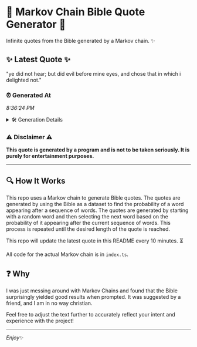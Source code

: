 # 📖 Markov Chain Bible Quote Generator 📖

Infinite quotes from the Bible generated by a Markov chain. ✨

## ✨ Latest Quote ✨
"ye did not hear; but did evil before mine eyes, and chose that in which i delighted not."

### ⏰ Generated At
*8:36:24 PM*

<details>
    <summary>🛠️ Generation Details</summary>
    <p>
        <strong>🌱 Seed:</strong> ye<br>
        <strong>🔄 Iterations:</strong> 17<br>
        <strong>📜 Context History:</strong><br>[ ye ]: did<br>[ ye, did ]: not<br>[ ye, did, not ]: hear;<br>[ ye, did, not, hear; ]: but<br>[ ye, did, not, hear;, but ]: did<br>[ ye, did, not, hear;, but, did ]: evil<br>[ did, not, hear;, but, did, evil ]: before<br>[ not, hear;, but, did, evil, before ]: mine<br>[ hear;, but, did, evil, before, mine ]: eyes,<br>[ but, did, evil, before, mine, eyes, ]: and<br>[ did, evil, before, mine, eyes,, and ]: chose<br>[ evil, before, mine, eyes,, and, chose ]: that<br>[ before, mine, eyes,, and, chose, that ]: in<br>[ mine, eyes,, and, chose, that, in ]: which<br>[ eyes,, and, chose, that, in, which ]: i<br>[ and, chose, that, in, which, i ]: delighted<br>[ chose, that, in, which, i, delighted ]: not.<br>
    </p>
</details>

### ⚠️ Disclaimer ⚠️
**This quote is generated by a program and is not to be taken seriously. It is purely for entertainment purposes.**

---

## 🔍 How It Works

This repo uses a Markov chain to generate Bible quotes. The quotes are generated by using the Bible as a dataset to find the probability of a word appearing after a sequence of words. The quotes are generated by starting with a random word and then selecting the next word based on the probability of it appearing after the current sequence of words. This process is repeated until the desired length of the quote is reached.

This repo will update the latest quote in this README every 10 minutes. ⏳

All code for the actual Markov chain is in `index.ts`.

## ❓ Why

I was just messing around with Markov Chains and found that the Bible surprisingly yielded good results when prompted. 
It was suggested by a friend, and I am in no way christian.

Feel free to adjust the text further to accurately reflect your intent and experience with the project!

---

*Enjoy*✨
